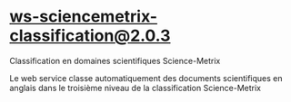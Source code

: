 # ws-sciencemetrix-classification@2.0.3

Classification en domaines scientifiques Science-Metrix

Le web service classe automatiquement des documents scientifiques en anglais dans le troisième niveau de la classification Science-Metrix
